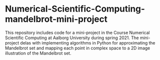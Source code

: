 # Numerical-Scientific-Computing-mandelbrot-mini-project
This repository includes code for a mini-project in the Course Numerical Scientific Computing at Aalborg University during spring 2021.
The mini-project delas with implementing algorithms in Python for approximating the Mandelbrot set and mapping each point in complex space to a 2D image illustration of the Mandelbrot set.
